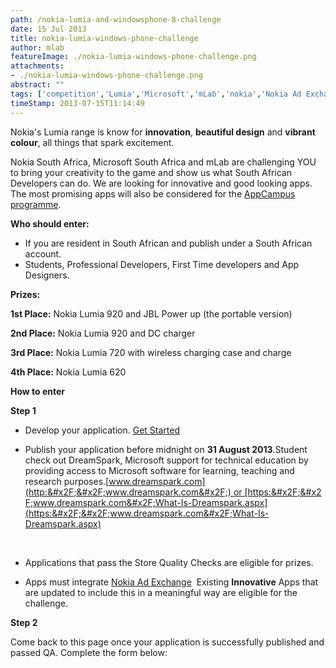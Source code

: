 ```yaml
---
path: /nokia-lumia-and-windowsphone-8-challenge
date: 15 Jul 2013
title: nokia-lumia-windows-phone-challenge
author: mlab
featureImage: ./nokia-lumia-windows-phone-challenge.png
attachments: 
- ./nokia-lumia-windows-phone-challenge.png
abstract: ""
tags: ['competition','Lumia','Microsoft','mLab','nokia','Nokia Ad Exchange','Prizes','Windows Phone']
timeStamp: 2013-07-15T11:14:49
---
```


Nokia's Lumia range is know for **innovation**, **beautiful design** and **vibrant colour**, all things that spark excitement.

Nokia South Africa, Microsoft South Africa and mLab are challenging YOU to bring your creativity to the game and show us what South African Developers can do. We are looking for innovative and good looking apps. The most promising apps will also be considered for the [AppCampus programme](https:&#x2F;&#x2F;mlab.co.za&#x2F;appcampus_annoucement&#x2F;).

**Who should enter:**

*   If you are resident in South African and publish under a South African account.
*   Students, Professional Developers, First Time developers and App Designers.

**Prizes:**

**1st Place:** Nokia Lumia 920 and JBL Power up (the portable version)

**2nd Place:** Nokia Lumia 920 and DC charger

**3rd Place:** Nokia Lumia 720 with wireless charging case and charge

**4th Place:** Nokia Lumia 620

**How to enter**

**Step 1**

*   Develop your application. [Get Started](http:&#x2F;&#x2F;www.developer.nokia.com&#x2F;Develop&#x2F;Windows_Phone&#x2F;Getting_started&#x2F;)
*   Publish your application before midnight on **31 August 2013**.Student check out DreamSpark, Microsoft support for technical education by providing access to Microsoft software for learning, teaching and research purposes.[www.dreamspark.com](http:&#x2F;&#x2F;www.dreamspark.com&#x2F;) or [https:&#x2F;&#x2F;www.dreamspark.com&#x2F;What-Is-Dreamspark.aspx](https:&#x2F;&#x2F;www.dreamspark.com&#x2F;What-Is-Dreamspark.aspx)
    
    **[  
    ](http:&#x2F;&#x2F;www.developer.nokia.com&#x2F;Distribute&#x2F;Nokia_Store_guidelines.xhtml)**
    
*   Applications that pass the Store Quality Checks are eligible for prizes.
*   Apps must integrate [Nokia Ad Exchange](http:&#x2F;&#x2F;www.developer.nokia.com&#x2F;Distribute&#x2F;NAX&#x2F;)  Existing **Innovative** Apps that are updated to include this in a meaningful way are eligible for the challenge.

**Step 2**

Come back to this page once your application is successfully published and passed QA. Complete the form below:


